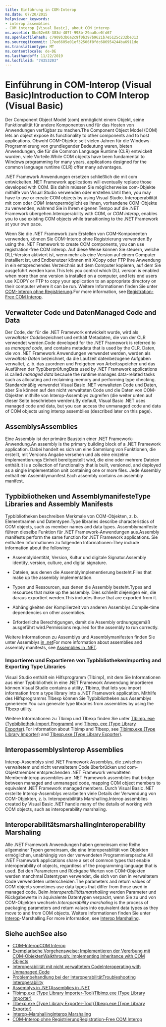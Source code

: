 ```yaml
---
title: Einführung in COM-Interop
ms.date: 07/20/2015
helpviewer_keywords:
- interop assemblies
- COM interop [Visual Basic], about COM interop
ms.assetid: 8bd62e68-383d-407f-998b-29aa0ce0fd67
ms.openlocfilehash: c7909b3b6a2c9f0b397b9621b7e5125c232be313
ms.sourcegitcommit: 17ee6605e01ef32506f8fdc686954244ba6911de
ms.translationtype: MT
ms.contentlocale: de-DE
ms.lasthandoff: 11/22/2019
ms.locfileid: "74353203"
---
```

# <a name="introduction-to-com-interop-visual-basic"></a><span data-ttu-id="75c87-102">Einführung in COM-Interop (Visual Basic)</span><span class="sxs-lookup"><span data-stu-id="75c87-102">Introduction to COM Interop (Visual Basic)</span></span>
<span data-ttu-id="75c87-103">Der Component Object Model (com) ermöglicht einem Objekt, seine Funktionalität für andere Komponenten und für das Hosten von Anwendungen verfügbar zu machen.</span><span class="sxs-lookup"><span data-stu-id="75c87-103">The Component Object Model (COM) lets an object expose its functionality to other components and to host applications.</span></span> <span data-ttu-id="75c87-104">Obwohl COM-Objekte seit vielen Jahren für die Windows-Programmierung von grundlegender Bedeutung waren, bieten Anwendungen, die für die Common Language Runtime (CLR) entwickelt wurden, viele Vorteile.</span><span class="sxs-lookup"><span data-stu-id="75c87-104">While COM objects have been fundamental to Windows programming for many years, applications designed for the common language runtime (CLR) offer many advantages.</span></span>  
  
 <span data-ttu-id="75c87-105">.NET Framework Anwendungen ersetzen schließlich die mit com entwickelten.</span><span class="sxs-lookup"><span data-stu-id="75c87-105">.NET Framework applications will eventually replace those developed with COM.</span></span> <span data-ttu-id="75c87-106">Bis dahin müssen Sie möglicherweise com-Objekte mithilfe von Visual Studio verwenden oder erstellen.</span><span class="sxs-lookup"><span data-stu-id="75c87-106">Until then, you may have to use or create COM objects by using Visual Studio.</span></span> <span data-ttu-id="75c87-107">Interoperabilität mit com oder *COM-Interop*ermöglicht es Ihnen, vorhandene COM-Objekte zu verwenden, während Sie in Ihrem eigenen Tempo auf die .NET Framework übergehen.</span><span class="sxs-lookup"><span data-stu-id="75c87-107">Interoperability with COM, or *COM interop*, enables you to use existing COM objects while transitioning to the .NET Framework at your own pace.</span></span>  
  
 <span data-ttu-id="75c87-108">Wenn Sie die .NET Framework zum Erstellen von COM-Komponenten verwenden, können Sie COM-Interop ohne Registrierung verwenden.</span><span class="sxs-lookup"><span data-stu-id="75c87-108">By using the .NET Framework to create COM components, you can use registration-free COM interop.</span></span> <span data-ttu-id="75c87-109">Auf diese Weise können Sie steuern, welche DLL-Version aktiviert ist, wenn mehr als eine Version auf einem Computer installiert ist, und Endbenutzer können mit XCopy oder FTP Ihre Anwendung in ein entsprechendes Verzeichnis auf dem Computer kopieren, auf dem Sie ausgeführt werden kann.</span><span class="sxs-lookup"><span data-stu-id="75c87-109">This lets you control which DLL version is enabled when more than one version is installed on a computer, and lets end users use XCOPY or FTP to copy your application to an appropriate directory on their computer where it can be run.</span></span> <span data-ttu-id="75c87-110">Weitere Informationen finden Sie unter [COM-Interop ohne Registrierung](../../../framework/interop/registration-free-com-interop.md).</span><span class="sxs-lookup"><span data-stu-id="75c87-110">For more information, see [Registration-Free COM Interop](../../../framework/interop/registration-free-com-interop.md).</span></span>  
  
## <a name="managed-code-and-data"></a><span data-ttu-id="75c87-111">Verwalteter Code und Daten</span><span class="sxs-lookup"><span data-stu-id="75c87-111">Managed Code and Data</span></span>  
 <span data-ttu-id="75c87-112">Der Code, der für die .NET Framework entwickelt wurde, wird als *verwalteter Code*bezeichnet und enthält Metadaten, die von der CLR verwendet werden.</span><span class="sxs-lookup"><span data-stu-id="75c87-112">Code developed for the .NET Framework is referred to as *managed code*, and contains metadata that is used by the CLR.</span></span> <span data-ttu-id="75c87-113">Daten, die von .NET Framework Anwendungen verwendet werden, werden als *verwaltete Daten* bezeichnet, da die Laufzeit datenbezogene Aufgaben verwaltet, z. b. das zuordnen und Freigeben von Arbeitsspeicher und das Ausführen der Typüberprüfung</span><span class="sxs-lookup"><span data-stu-id="75c87-113">Data used by .NET Framework applications is called *managed data* because the runtime manages data-related tasks such as allocating and reclaiming memory and performing type checking.</span></span> <span data-ttu-id="75c87-114">Standardmäßig verwendet Visual Basic .NET verwalteten Code und Daten, aber Sie können auf den nicht verwalteten Code und die Daten von COM-Objekten mithilfe von Interop-Assemblys zugreifen (die weiter unten auf dieser Seite beschrieben werden).</span><span class="sxs-lookup"><span data-stu-id="75c87-114">By default, Visual Basic .NET uses managed code and data, but you can access the unmanaged code and data of COM objects using interop assemblies (described later on this page).</span></span>  
  
## <a name="assemblies"></a><span data-ttu-id="75c87-115">Assemblys</span><span class="sxs-lookup"><span data-stu-id="75c87-115">Assemblies</span></span>  
 <span data-ttu-id="75c87-116">Eine Assembly ist der primäre Baustein einer .NET Framework-Anwendung.</span><span class="sxs-lookup"><span data-stu-id="75c87-116">An assembly is the primary building block of a .NET Framework application.</span></span> <span data-ttu-id="75c87-117">Dabei handelt es sich um eine Sammlung von Funktionen, die erstellt, mit Versions Angabe versehen und als eine einzelne Implementierungs Einheit bereitgestellt wird, die eine oder mehrere Dateien enthält.</span><span class="sxs-lookup"><span data-stu-id="75c87-117">It is a collection of functionality that is built, versioned, and deployed as a single implementation unit containing one or more files.</span></span> <span data-ttu-id="75c87-118">Jede Assembly enthält ein Assemblymanifest.</span><span class="sxs-lookup"><span data-stu-id="75c87-118">Each assembly contains an assembly manifest.</span></span>  
  
## <a name="type-libraries-and-assembly-manifests"></a><span data-ttu-id="75c87-119">Typbibliotheken und Assemblymanifeste</span><span class="sxs-lookup"><span data-stu-id="75c87-119">Type Libraries and Assembly Manifests</span></span>  
 <span data-ttu-id="75c87-120">Typbibliotheken beschreiben Merkmale von COM-Objekten, z. b. Elementnamen und Datentypen.</span><span class="sxs-lookup"><span data-stu-id="75c87-120">Type libraries describe characteristics of COM objects, such as member names and data types.</span></span> <span data-ttu-id="75c87-121">Assemblymanifeste führen dieselbe Funktion für .NET Framework-Anwendungen aus.</span><span class="sxs-lookup"><span data-stu-id="75c87-121">Assembly manifests perform the same function for .NET Framework applications.</span></span> <span data-ttu-id="75c87-122">Sie enthalten Informationen zu folgenden Informationen:</span><span class="sxs-lookup"><span data-stu-id="75c87-122">They include information about the following:</span></span>  
  
- <span data-ttu-id="75c87-123">Assemblyidentität, Version, Kultur und digitale Signatur.</span><span class="sxs-lookup"><span data-stu-id="75c87-123">Assembly identity, version, culture, and digital signature.</span></span>  
  
- <span data-ttu-id="75c87-124">Dateien, aus denen die Assemblyimplementierung besteht.</span><span class="sxs-lookup"><span data-stu-id="75c87-124">Files that make up the assembly implementation.</span></span>  
  
- <span data-ttu-id="75c87-125">Typen und Ressourcen, aus denen die Assembly besteht.</span><span class="sxs-lookup"><span data-stu-id="75c87-125">Types and resources that make up the assembly.</span></span> <span data-ttu-id="75c87-126">Dies schließt diejenigen ein, die daraus exportiert werden.</span><span class="sxs-lookup"><span data-stu-id="75c87-126">This includes those that are exported from it.</span></span>  
  
- <span data-ttu-id="75c87-127">Abhängigkeiten der Kompilierzeit von anderen Assemblys.</span><span class="sxs-lookup"><span data-stu-id="75c87-127">Compile-time dependencies on other assemblies.</span></span>  
  
- <span data-ttu-id="75c87-128">Erforderliche Berechtigungen, damit die Assembly ordnungsgemäß ausgeführt wird.</span><span class="sxs-lookup"><span data-stu-id="75c87-128">Permissions required for the assembly to run correctly.</span></span>  
  
 <span data-ttu-id="75c87-129">Weitere Informationen zu Assemblys und Assemblymanifesten finden Sie unter Assemblys [in .net](../../../standard/assembly/index.md)</span><span class="sxs-lookup"><span data-stu-id="75c87-129">For more information about assemblies and assembly manifests, see [Assemblies in .NET](../../../standard/assembly/index.md).</span></span>  
  
### <a name="importing-and-exporting-type-libraries"></a><span data-ttu-id="75c87-130">Importieren und Exportieren von Typbibliotheken</span><span class="sxs-lookup"><span data-stu-id="75c87-130">Importing and Exporting Type Libraries</span></span>  
 <span data-ttu-id="75c87-131">Visual Studio enthält ein Hilfsprogramm (Tlbimp), mit dem Sie Informationen aus einer Typbibliothek in eine .NET Framework Anwendung importieren können.</span><span class="sxs-lookup"><span data-stu-id="75c87-131">Visual Studio contains a utility, Tlbimp, that lets you import information from a type library into a .NET Framework application.</span></span> <span data-ttu-id="75c87-132">Mithilfe des Hilfsprogramms Tlbexp können Sie Typbibliotheken aus Assemblys generieren.</span><span class="sxs-lookup"><span data-stu-id="75c87-132">You can generate type libraries from assemblies by using the Tlbexp utility.</span></span>  
  
 <span data-ttu-id="75c87-133">Weitere Informationen zu Tlbimp und Tlbexp finden Sie unter [Tlbimp. exe (Typbibliothek-Import Programm)](../../../framework/tools/tlbimp-exe-type-library-importer.md) und [Tlbexp. exe (Type Library Exporter)](../../../framework/tools/tlbexp-exe-type-library-exporter.md).</span><span class="sxs-lookup"><span data-stu-id="75c87-133">For information about Tlbimp and Tlbexp, see [Tlbimp.exe (Type Library Importer)](../../../framework/tools/tlbimp-exe-type-library-importer.md) and [Tlbexp.exe (Type Library Exporter)](../../../framework/tools/tlbexp-exe-type-library-exporter.md).</span></span>  
  
## <a name="interop-assemblies"></a><span data-ttu-id="75c87-134">Interopassemblys</span><span class="sxs-lookup"><span data-stu-id="75c87-134">Interop Assemblies</span></span>  
 <span data-ttu-id="75c87-135">Interop-Assemblys sind .NET Framework Assemblys, die zwischen verwaltetem und nicht verwaltetem Code überbrücken und com-Objektmember entsprechenden .NET Framework verwalteten Membern</span><span class="sxs-lookup"><span data-stu-id="75c87-135">Interop assemblies are .NET Framework assemblies that bridge between managed and unmanaged code, mapping COM object members to equivalent .NET Framework managed members.</span></span> <span data-ttu-id="75c87-136">Durch Visual Basic .NET erstellte Interop-Assemblys verarbeiten viele Details der Verwendung von COM-Objekten, z. b. Interoperabilitäts Marshalling.</span><span class="sxs-lookup"><span data-stu-id="75c87-136">Interop assemblies created by Visual Basic .NET handle many of the details of working with COM objects, such as interoperability marshaling.</span></span>  
  
## <a name="interoperability-marshaling"></a><span data-ttu-id="75c87-137">Interoperabilitätsmarshalling</span><span class="sxs-lookup"><span data-stu-id="75c87-137">Interoperability Marshaling</span></span>  
 <span data-ttu-id="75c87-138">Alle .NET Framework Anwendungen haben gemeinsam eine Reihe allgemeiner Typen gemeinsam, die eine Interoperabilität von Objekten ermöglichen, unabhängig von der verwendeten Programmiersprache.</span><span class="sxs-lookup"><span data-stu-id="75c87-138">All .NET Framework applications share a set of common types that enable interoperability of objects, regardless of the programming language that is used.</span></span> <span data-ttu-id="75c87-139">Bei den Parametern und Rückgabe Werten von COM-Objekten werden manchmal Datentypen verwendet, die sich von den in verwaltetem Code verwendeten unterscheiden.</span><span class="sxs-lookup"><span data-stu-id="75c87-139">The parameters and return values of COM objects sometimes use data types that differ from those used in managed code.</span></span> <span data-ttu-id="75c87-140">Beim *Interoperabilitätsmarshalling* werden Parameter und Rückgabewerte in äquivalente Datentypen verpackt, wenn Sie zu und von COM-Objekten wechseln.</span><span class="sxs-lookup"><span data-stu-id="75c87-140">*Interoperability marshaling* is the process of packaging parameters and return values into equivalent data types as they move to and from COM objects.</span></span> <span data-ttu-id="75c87-141">Weitere Informationen finden Sie unter [Interop](../../../framework/interop/interop-marshaling.md)-Marshalling.</span><span class="sxs-lookup"><span data-stu-id="75c87-141">For more information, see [Interop Marshaling](../../../framework/interop/interop-marshaling.md).</span></span>  
  
## <a name="see-also"></a><span data-ttu-id="75c87-142">Siehe auch</span><span class="sxs-lookup"><span data-stu-id="75c87-142">See also</span></span>

- [<span data-ttu-id="75c87-143">COM-Interop</span><span class="sxs-lookup"><span data-stu-id="75c87-143">COM Interop</span></span>](../../../visual-basic/programming-guide/com-interop/index.md)
- [<span data-ttu-id="75c87-144">Exemplarische Vorgehensweise: Implementieren der Vererbung mit COM-Objekten</span><span class="sxs-lookup"><span data-stu-id="75c87-144">Walkthrough: Implementing Inheritance with COM Objects</span></span>](../../../visual-basic/programming-guide/com-interop/walkthrough-implementing-inheritance-with-com-objects.md)
- [<span data-ttu-id="75c87-145">Interoperabilität mit nicht verwaltetem Code</span><span class="sxs-lookup"><span data-stu-id="75c87-145">Interoperating with Unmanaged Code</span></span>](../../../framework/interop/index.md)
- [<span data-ttu-id="75c87-146">Problembehandlung bei der Interoperabilität</span><span class="sxs-lookup"><span data-stu-id="75c87-146">Troubleshooting Interoperability</span></span>](../../../visual-basic/programming-guide/com-interop/troubleshooting-interoperability.md)
- [<span data-ttu-id="75c87-147">Assemblys in .NET</span><span class="sxs-lookup"><span data-stu-id="75c87-147">Assemblies in .NET</span></span>](../../../standard/assembly/index.md)
- [<span data-ttu-id="75c87-148">Tlbimp.exe (Type Library Importer-Tool)</span><span class="sxs-lookup"><span data-stu-id="75c87-148">Tlbimp.exe (Type Library Importer)</span></span>](../../../framework/tools/tlbimp-exe-type-library-importer.md)
- [<span data-ttu-id="75c87-149">Tlbexp.exe (Type Library Exporter-Tool)</span><span class="sxs-lookup"><span data-stu-id="75c87-149">Tlbexp.exe (Type Library Exporter)</span></span>](../../../framework/tools/tlbexp-exe-type-library-exporter.md)
- [<span data-ttu-id="75c87-150">Interop-Marshalling</span><span class="sxs-lookup"><span data-stu-id="75c87-150">Interop Marshaling</span></span>](../../../framework/interop/interop-marshaling.md)
- [<span data-ttu-id="75c87-151">COM-Interop ohne Registrierung</span><span class="sxs-lookup"><span data-stu-id="75c87-151">Registration-Free COM Interop</span></span>](../../../framework/interop/registration-free-com-interop.md)
